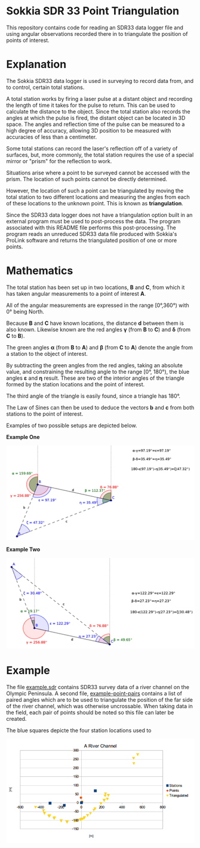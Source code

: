 Sokkia SDR 33 Point Triangulation
=================================

This repository contains code for reading an SDR33 data logger file and using
angular observations recorded there in to triangulate the position of points
of interest.

Explanation
===========

The Sokkia SDR33 data logger is used in surveying to record data from, and to
control, certain total stations.

A total station works by firing a laser pulse at a distant object and recording
the length of time it takes for the pulse to return. This can be used to
calculate the distance to the object. Since the total station also records the
angles at which the pulse is fired, the distant object can be located in 3D
space. The angles and reflection time of the pulse can be measured to a high
degree of accuracy, allowing 3D position to be measured with accuracies of less
than a centimeter.

Some total stations can record the laser's reflection off of a variety of
surfaces, but, more commonly, the total station requires the use of a special
mirror or "prism" for the reflection to work.

Situations arise where a point to be surveyed cannot be accessed with the
prism. The location of such points cannot be directly determined.

However, the location of such a point can be triangulated by moving the total
station to two different locations and measuring the angles from each of these
locations to the unknown point. This is known as **triangulation**.

Since the SDR33 data logger does not have a triangulation option built in an
external program must be used to post-process the data. The program associated
with this README file performs this post-processing. The program reads an
unreduced SDR33 data file produced with Sokkia's ProLink software and returns
the triangulated position of one or more points.

Mathematics
===========
The total station has been set up in two locations, **B** and **C**, from which
it has taken angular measurements to a point of interest **A**.

All of the angular measurements are expressed in the range [0&deg;,360&deg;)
with 0&deg; being North.

Because **B** and **C** have known locations, the distance **d** between them
is also known. Likewise known are the red angles **&gamma;** (from **B**
to **C**) and **&delta;** (from **C** to **B**).

The green angles **&alpha;** (from **B** to **A**) and **&beta;** (from **C**
to **A**) denote the angle from a station to the object of interest.

By subtracting the green angles from the red angles, taking an absolute value,
and constraining the resulting angle to the range [0&deg;, 180&deg;), the blue
angles **&epsilon;** and **&eta;** result. These are two of the interior angles
of the triangle formed by the station locations and the point of interest.

The third angle of the triangle is easily found, since a triangle has 180&deg;.

The Law of Sines can then be used to deduce the vectors **b** and **c** from
both stations to the point of interest.

Examples of two possible setups are depicted below.

**Example One**

![Layout of triangulation mathematics](math1.png)

**Example Two**

![An alternative layout of triangulation mathematics](math2.png)

Example
=======

The file [example.sdr](example.sdr) contains SDR33 survey data of a river
channel on the Olympic Peninsula. A second file,
[example-point-pairs](example-point-pairs) contains a list of paired angles
which are to be used to triangulate the position of the far side of the river
channel, which was otherwise uncrossable. When taking data in the field, each
pair of points should be noted so this file can later be created.


The blue squares depicte the four station locations used to 

![Example of graphed output of the triangulation program](channel.png)
